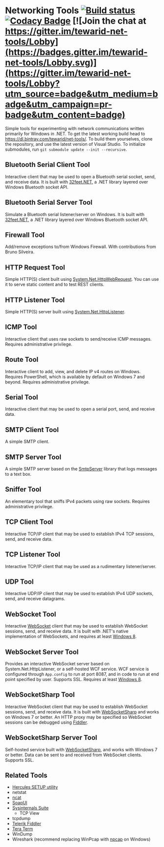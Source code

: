 # Networking Tools [![Build status](https://ci.appveyor.com/api/projects/status/d3bn7jnje8rtts7v?svg=true)](https://ci.appveyor.com/project/tewarid/nettools) [![Codacy Badge](https://api.codacy.com/project/badge/Grade/9272afa7d6494d7fa5a885e8e02a2999)](https://www.codacy.com/app/tewarid/net-tools?utm_source=github.com&amp;utm_medium=referral&amp;utm_content=tewarid/net-tools&amp;utm_campaign=Badge_Grade) [![Join the chat at https://gitter.im/tewarid-net-tools/Lobby](https://badges.gitter.im/tewarid-net-tools/Lobby.svg)](https://gitter.im/tewarid-net-tools/Lobby?utm_source=badge&utm_medium=badge&utm_campaign=pr-badge&utm_content=badge)

Simple tools for experimenting with network communications written primarily for Windows in .NET. To get the latest working build head to https://dl.bintray.com/tewarid/net-tools/. To build them yourselves, clone the repository, and use the latest version of Visual Studio. To initialize submodules, run `git submodule update --init --recursive`.

## Bluetooth Serial Client Tool

Interactive client that may be used to open a Bluetooth serial socket, send, and receive data. It is built with [32feet.NET](https://www.nuget.org/packages/32feet.NET), a .NET library layered over Windows Bluetooth socket API.

## Bluetooth Serial Server Tool

Simulate a Bluetooth serial listener/server on Windows. It is built with [32feet.NET](https://www.nuget.org/packages/32feet.NET), a .NET library layered over Windows Bluetooth socket API.

## Firewall Tool

Add/remove exceptions to/from Windows Firewall. With contributions from Bruno Silveira.

## HTTP Request Tool

Simple HTTP(S) client built using [System.Net.HttpWebRequest](https://msdn.microsoft.com/en-us/library/system.net.httpwebrequest.aspx). You can use it to serve static content and to test REST clients.

## HTTP Listener Tool

Simple HTTP(S) server built using [System.Net.HttpListener](https://msdn.microsoft.com/en-us/library/system.net.httplistener.aspx).

## ICMP Tool

Interactive client that uses raw sockets to send/receive ICMP messages. Requires administrative privilege.

## Route Tool

Interactive client to add, view, and delete IP v4 routes on Windows. Requires PowerShell, which is available by default on Windows 7 and beyond. Requires administrative privilege.

## Serial Tool

Interactive client that may be used to open a serial port, send, and receive data.

## SMTP Client Tool

A simple SMTP client.

## SMTP Server Tool

A simple SMTP server based on the [SmtpServer](https://www.nuget.org/packages/SmtpServer/) library that logs messages to a text box.

## Sniffer Tool

An elementary tool that sniffs IPv4 packets using raw sockets. Requires administrative privilege.

## TCP Client Tool

Interactive TCP/IP client that may be used to establish IPv4 TCP sessions, send, and receive data.

## TCP Listener Tool

Interactive TCP/IP client that may be used as a rudimentary listener/server.

## UDP Tool

Interactive UDP/IP client that may be used to establish IPv4 UDP sockets, send, and receive datagrams.

## WebSocket Tool

Interactive [WebSocket](https://msdn.microsoft.com/en-us/library/system.net.websockets.websocket.aspx) client that may be used to establish WebSocket sessions, send, and receive data. It is built with .NET's native implementation of WebSockets, and requires at least [Windows 8](http://gs.statcounter.com/os-version-market-share/windows/desktop/worldwide).

## WebSocket Server Tool

Provides an interactive WebSocket server based on System.Net.HttpListener, or a self-hosted WCF service. WCF service is configured through `App.config` to run at port 8087, and in code to run at end point specified by user. Supports SSL. Requires at least [Windows 8](http://gs.statcounter.com/os-version-market-share/windows/desktop/worldwide).

## WebSocketSharp Tool

Interactive WebSocket client that may be used to establish WebSocket sessions, send, and receive data. It is built with [WebSocketSharp](https://github.com/sta/websocket-sharp) and works on Windows 7 or better. An HTTP proxy may be specified so WebSocket sessions can be debugged using [Fiddler](http://www.telerik.com/fiddler).

## WebSocketSharp Server Tool

Self-hosted service built with [WebSocketSharp](https://github.com/sta/websocket-sharp), and works with Windows 7 or better. Data can be sent to and received from WebSocket clients. Supports SSL.

## Related Tools

* [Hercules SETUP utility](http://www.hw-group.com/products/hercules/index_en.html)
* netstat
* [ncat](https://nmap.org/ncat/)
* [SoapUI](https://www.soapui.org/)
* [Sysinternals Suite](https://technet.microsoft.com/en-us/sysinternals/bb842062)
  * TCP View
* tcpdump
* [Telerik Fiddler](https://www.telerik.com/fiddler)
* [Tera Term](https://ttssh2.osdn.jp/)
* WinDump
* Wireshark (recommend replacing WinPcap with [npcap](https://nmap.org/npcap/) on Windows)
